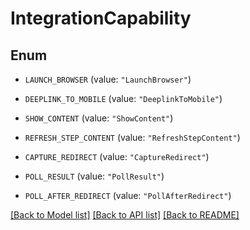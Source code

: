 # IntegrationCapability

## Enum


* `LAUNCH_BROWSER` (value: `"LaunchBrowser"`)

* `DEEPLINK_TO_MOBILE` (value: `"DeeplinkToMobile"`)

* `SHOW_CONTENT` (value: `"ShowContent"`)

* `REFRESH_STEP_CONTENT` (value: `"RefreshStepContent"`)

* `CAPTURE_REDIRECT` (value: `"CaptureRedirect"`)

* `POLL_RESULT` (value: `"PollResult"`)

* `POLL_AFTER_REDIRECT` (value: `"PollAfterRedirect"`)


[[Back to Model list]](../README.md#documentation-for-models) [[Back to API list]](../README.md#documentation-for-api-endpoints) [[Back to README]](../README.md)


